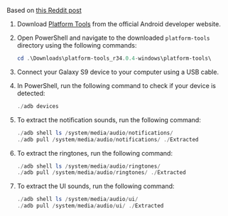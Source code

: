Based on [this Reddit post](https://www.reddit.com/r/AndroidQuestions/comments/pzayw9/extracting_ringtonealarm_sounds_from_galaxy_s9/)

1. Download [Platform Tools](https://developer.android.com/studio/releases/platform-tools) from the official Android developer website.

2. Open PowerShell and navigate to the downloaded `platform-tools` directory using the following commands:
   ```powershell
   cd .\Downloads\platform-tools_r34.0.4-windows\platform-tools\
   ```

3. Connect your Galaxy S9 device to your computer using a USB cable.

4. In PowerShell, run the following command to check if your device is detected:
   ```powershell
   ./adb devices
   ```

5. To extract the notification sounds, run the following command:
   ```powershell
   ./adb shell ls /system/media/audio/notifications/
   ./adb pull /system/media/audio/notifications/ ./Extracted
   ```

6. To extract the ringtones, run the following command:
   ```powershell
   ./adb shell ls /system/media/audio/ringtones/
   ./adb pull /system/media/audio/ringtones/ ./Extracted
   ```

7. To extract the UI sounds, run the following command:
   ```powershell
   ./adb shell ls /system/media/audio/ui/
   ./adb pull /system/media/audio/ui/ ./Extracted
   ```